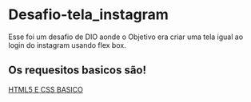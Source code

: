 # Desafio-tela_instagram
Esse foi um desafio de DIO aonde o Objetivo era criar uma tela igual ao login do instagram usando flex box.

## Os requesitos basicos são!

[HTML5 E CSS BASICO](https://www.cursoemvideo.com/curso/html5/)

